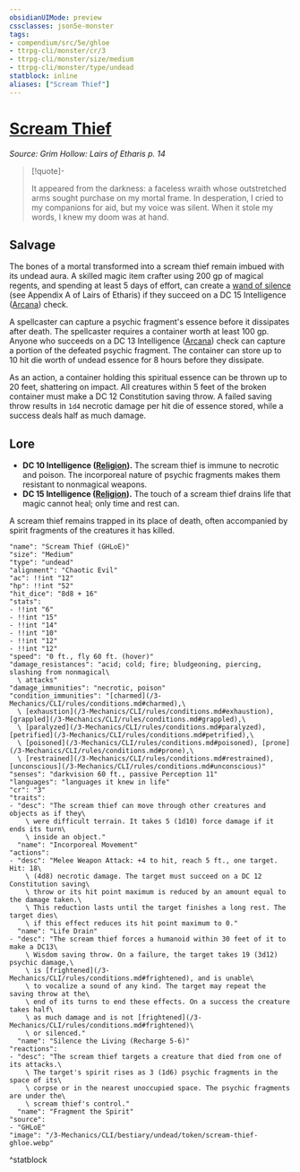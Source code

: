 ```yaml
---
obsidianUIMode: preview
cssclasses: json5e-monster
tags:
- compendium/src/5e/ghloe
- ttrpg-cli/monster/cr/3
- ttrpg-cli/monster/size/medium
- ttrpg-cli/monster/type/undead
statblock: inline
aliases: ["Scream Thief"]
---
```

# [Scream Thief](3-Mechanics\CLI\bestiary\undead/scream-thief-ghloe.md)
*Source: Grim Hollow: Lairs of Etharis p. 14*  

> [!quote]-  
> 
> It appeared from the darkness: a faceless wraith whose outstretched arms sought purchase on my mortal frame. In desperation, I cried to my companions for aid, but my voice was silent. When it stole my words, I knew my doom was at hand.

## Salvage

The bones of a mortal transformed into a scream thief remain imbued with its undead aura. A skilled magic item crafter using 200 gp of magical regents, and spending at least 5 days of effort, can create a [wand of silence](/3-Mechanics/CLI/items/wand-of-silence-ghloe.md) (see Appendix A of Lairs of Etharis) if they succeed on a DC 15 Intelligence ([Arcana](/3-Mechanics/CLI/rules/skills.md#Arcana)) check.

A spellcaster can capture a psychic fragment's essence before it dissipates after death. The spellcaster requires a container worth at least 100 gp. Anyone who succeeds on a DC 13 Intelligence ([Arcana](/3-Mechanics/CLI/rules/skills.md#Arcana)) check can capture a portion of the defeated psychic fragment. The container can store up to 10 hit die worth of undead essence for 8 hours before they dissipate.

As an action, a container holding this spiritual essence can be thrown up to 20 feet, shattering on impact. All creatures within 5 feet of the broken container must make a DC 12 Constitution saving throw. A failed saving throw results in `1d4` necrotic damage per hit die of essence stored, while a success deals half as much damage.

## Lore

- **DC 10 Intelligence ([Religion](/3-Mechanics/CLI/rules/skills.md#Religion)).** The scream thief is immune to necrotic and poison. The incorporeal nature of psychic fragments makes them resistant to nonmagical weapons.  
- **DC 15 Intelligence ([Religion](/3-Mechanics/CLI/rules/skills.md#Religion)).** The touch of a scream thief drains life that magic cannot heal; only time and rest can.  

A scream thief remains trapped in its place of death, often accompanied by spirit fragments of the creatures it has killed.

```statblock
"name": "Scream Thief (GHLoE)"
"size": "Medium"
"type": "undead"
"alignment": "Chaotic Evil"
"ac": !!int "12"
"hp": !!int "52"
"hit_dice": "8d8 + 16"
"stats":
- !!int "6"
- !!int "15"
- !!int "14"
- !!int "10"
- !!int "12"
- !!int "12"
"speed": "0 ft., fly 60 ft. (hover)"
"damage_resistances": "acid; cold; fire; bludgeoning, piercing, slashing from nonmagical\
  \ attacks"
"damage_immunities": "necrotic, poison"
"condition_immunities": "[charmed](/3-Mechanics/CLI/rules/conditions.md#charmed),\
  \ [exhaustion](/3-Mechanics/CLI/rules/conditions.md#exhaustion), [grappled](/3-Mechanics/CLI/rules/conditions.md#grappled),\
  \ [paralyzed](/3-Mechanics/CLI/rules/conditions.md#paralyzed), [petrified](/3-Mechanics/CLI/rules/conditions.md#petrified),\
  \ [poisoned](/3-Mechanics/CLI/rules/conditions.md#poisoned), [prone](/3-Mechanics/CLI/rules/conditions.md#prone),\
  \ [restrained](/3-Mechanics/CLI/rules/conditions.md#restrained), [unconscious](/3-Mechanics/CLI/rules/conditions.md#unconscious)"
"senses": "darkvision 60 ft., passive Perception 11"
"languages": "languages it knew in life"
"cr": "3"
"traits":
- "desc": "The scream thief can move through other creatures and objects as if they\
    \ were difficult terrain. It takes 5 (1d10) force damage if it ends its turn\
    \ inside an object."
  "name": "Incorporeal Movement"
"actions":
- "desc": "Melee Weapon Attack: +4 to hit, reach 5 ft., one target. Hit: 18\
    \ (4d8) necrotic damage. The target must succeed on a DC 12 Constitution saving\
    \ throw or its hit point maximum is reduced by an amount equal to the damage taken.\
    \ This reduction lasts until the target finishes a long rest. The target dies\
    \ if this effect reduces its hit point maximum to 0."
  "name": "Life Drain"
- "desc": "The scream thief forces a humanoid within 30 feet of it to make a DC13\
    \ Wisdom saving throw. On a failure, the target takes 19 (3d12) psychic damage,\
    \ is [frightened](/3-Mechanics/CLI/rules/conditions.md#frightened), and is unable\
    \ to vocalize a sound of any kind. The target may repeat the saving throw at the\
    \ end of its turns to end these effects. On a success the creature takes half\
    \ as much damage and is not [frightened](/3-Mechanics/CLI/rules/conditions.md#frightened)\
    \ or silenced."
  "name": "Silence the Living (Recharge 5-6)"
"reactions":
- "desc": "The scream thief targets a creature that died from one of its attacks.\
    \ The target's spirit rises as 3 (1d6) psychic fragments in the space of its\
    \ corpse or in the nearest unoccupied space. The psychic fragments are under the\
    \ scream thief's control."
  "name": "Fragment the Spirit"
"source":
- "GHLoE"
"image": "/3-Mechanics/CLI/bestiary/undead/token/scream-thief-ghloe.webp"
```
^statblock